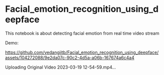 # Facial_emotion_recognition_using_deepface

This notebook is about detecting facial emotion from real time video stream

Demo:



https://github.com/vedangiitb/Facial_emotion_recognition_using_deepface/assets/104272088/9e2da07c-90c2-4d5a-a06b-167674a6c4a4


Uploading Original Video 2023-03-19 12-54-59.mp4…


